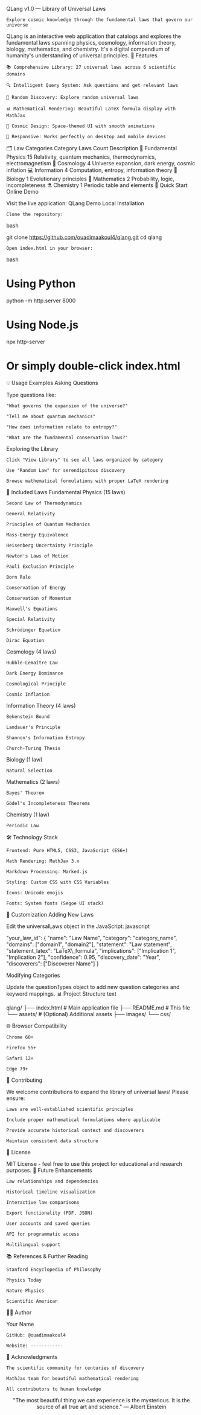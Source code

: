 QLang v1.0 — Library of Universal Laws

    Explore cosmic knowledge through the fundamental laws that govern our universe

QLang is an interactive web application that catalogs and explores the fundamental laws spanning physics, cosmology, information theory, biology, mathematics, and chemistry. It's a digital compendium of humanity's understanding of universal principles.
🌟 Features

    📚 Comprehensive Library: 27 universal laws across 6 scientific domains

    🔍 Intelligent Query System: Ask questions and get relevant laws

    🎲 Random Discovery: Explore random universal laws

    📊 Mathematical Rendering: Beautiful LaTeX formula display with MathJax

    🎨 Cosmic Design: Space-themed UI with smooth animations

    📱 Responsive: Works perfectly on desktop and mobile devices

🗂️ Law Categories
Category	Laws Count	Description
🔬 Fundamental Physics	15	Relativity, quantum mechanics, thermodynamics, electromagnetism
🌌 Cosmology	4	Universe expansion, dark energy, cosmic inflation
💻 Information	4	Computation, entropy, information theory
🧬 Biology	1	Evolutionary principles
📐 Mathematics	2	Probability, logic, incompleteness
⚗️ Chemistry	1	Periodic table and elements
🚀 Quick Start
Online Demo

Visit the live application: QLang Demo
Local Installation

    Clone the repository:

bash

git clone https://github.com/ouadimaakoul4/qlang.git
cd qlang

    Open index.html in your browser:

bash

# Using Python
python -m http.server 8000

# Using Node.js
npx http-server

# Or simply double-click index.html

💡 Usage Examples
Asking Questions

Type questions like:

    "What governs the expansion of the universe?"

    "Tell me about quantum mechanics"

    "How does information relate to entropy?"

    "What are the fundamental conservation laws?"

Exploring the Library

    Click "View Library" to see all laws organized by category

    Use "Random Law" for serendipitous discovery

    Browse mathematical formulations with proper LaTeX rendering

🧩 Included Laws
Fundamental Physics (15 laws)

    Second Law of Thermodynamics

    General Relativity

    Principles of Quantum Mechanics

    Mass-Energy Equivalence

    Heisenberg Uncertainty Principle

    Newton's Laws of Motion

    Pauli Exclusion Principle

    Born Rule

    Conservation of Energy

    Conservation of Momentum

    Maxwell's Equations

    Special Relativity

    Schrödinger Equation

    Dirac Equation

Cosmology (4 laws)

    Hubble-Lemaître Law

    Dark Energy Dominance

    Cosmological Principle

    Cosmic Inflation

Information Theory (4 laws)

    Bekenstein Bound

    Landauer's Principle

    Shannon's Information Entropy

    Church-Turing Thesis

Biology (1 law)

    Natural Selection

Mathematics (2 laws)

    Bayes' Theorem

    Gödel's Incompleteness Theorems

Chemistry (1 law)

    Periodic Law

🛠️ Technology Stack

    Frontend: Pure HTML5, CSS3, JavaScript (ES6+)

    Math Rendering: MathJax 3.x

    Markdown Processing: Marked.js

    Styling: Custom CSS with CSS Variables

    Icons: Unicode emojis

    Fonts: System fonts (Segoe UI stack)

🔧 Customization
Adding New Laws

Edit the universalLaws object in the JavaScript:
javascript

"your_law_id": {
    "name": "Law Name",
    "category": "category_name",
    "domains": ["domain1", "domain2"],
    "statement": "Law statement",
    "statement_latex": "LaTeX\\_formula",
    "implications": ["Implication 1", "Implication 2"],
    "confidence": 0.95,
    "discovery_date": "Year",
    "discoverers": ["Discoverer Name"]
}

Modifying Categories

Update the questionTypes object to add new question categories and keyword mappings.
📊 Project Structure
text

qlang/
├── index.html          # Main application file
├── README.md           # This file
└── assets/             # (Optional) Additional assets
    ├── images/
    └── css/

🌐 Browser Compatibility

    Chrome 60+

    Firefox 55+

    Safari 12+

    Edge 79+

🤝 Contributing

We welcome contributions to expand the library of universal laws! Please ensure:

    Laws are well-established scientific principles

    Include proper mathematical formulations where applicable

    Provide accurate historical context and discoverers

    Maintain consistent data structure

📜 License

MIT License - feel free to use this project for educational and research purposes.
🎯 Future Enhancements

    Law relationships and dependencies

    Historical timeline visualization

    Interactive law comparisons

    Export functionality (PDF, JSON)

    User accounts and saved queries

    API for programmatic access

    Multilingual support

📚 References & Further Reading

    Stanford Encyclopedia of Philosophy

    Physics Today

    Nature Physics

    Scientific American

👨‍💻 Author

Your Name

    GitHub: @ouadimaakoul4

    Website: ------------

🙏 Acknowledgments

    The scientific community for centuries of discovery

    MathJax team for beautiful mathematical rendering

    All contributors to human knowledge

<div align="center">

"The most beautiful thing we can experience is the mysterious. It is the source of all true art and science."
— Albert Einstein
</div>
